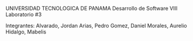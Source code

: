 UNIVERSIDAD TECNOLOGICA DE PANAMA
Desarrollo de Software VIII
Laboratorio #3

Integrantes:
  Alvarado, Jordan
  Arias, Pedro
  Gomez, Daniel
  Morales, Aurelio
  Hidalgo, Mabelis

